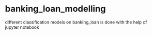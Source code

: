 # banking_loan_modelling
 different classification models on banking_loan is done with the help of jupyter notebook
